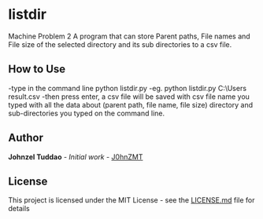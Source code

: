 # listdir
Machine Problem 2
A program that can store Parent paths, File names and File size of the selected directory and its sub directories to a csv file.

## How to Use
-type in the command line python listdir.py <directory path> <csv file name>
-eg. python listdir.py C:\Users result.csv
-then press enter, a csv file will be saved with csv file name you typed with all the data about (parent path, file name, file size) directory and sub-directories you typed on the command line.

## Author
**Johnzel Tuddao** - *Initial work* - [J0hnZMT](https://github.com/J0hnZMT)

## License
This project is licensed under the MIT License - see the [LICENSE.md](LICENSE.md) file for details


